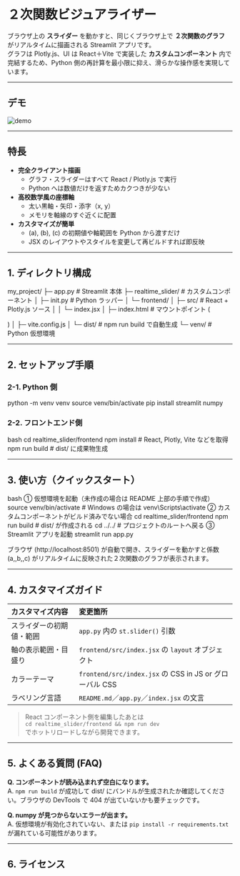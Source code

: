 # ２次関数ビジュアライザー  
ブラウザ上の **スライダー** を動かすと、同じくブラウザ上で **２次関数のグラフ** がリアルタイムに描画される Streamlit アプリです。  
グラフは Plotly.js、UI は React＋Vite で実装した **カスタムコンポーネント** 内で完結するため、Python 側の再計算を最小限に抑え、滑らかな操作感を実現しています。

---

## デモ
![demo](docs/demo.gif) <!-- スクリーンキャストを置く場合 -->

---

## 特長
* **完全クライアント描画**  
  - グラフ・スライダーはすべて React / Plotly.js で実行  
  - Python へは数値だけを返すためカクつきが少ない
* **高校数学風の座標軸**  
  - 太い黒軸・矢印・添字（x, y）  
  - メモリを軸線のすぐ近くに配置
* **カスタマイズが簡単**  
  - \(a\), \(b\), \(c\) の初期値や軸範囲を Python から渡すだけ  
  - JSX のレイアウトやスタイルを変更して再ビルドすれば即反映

---

## 1. ディレクトリ構成


my_project/
├─ app.py # Streamlit 本体
├─ realtime_slider/ # カスタムコンポーネント
│ ├─ init.py # Python ラッパー
│ └─ frontend/
│ ├─ src/ # React + Plotly.js ソース
│ │ └─ index.jsx
│ ├─ index.html # マウントポイント (<div id="root">)
│ ├─ vite.config.js
│ └─ dist/ # npm run build で自動生成
└─ venv/ # Python 仮想環境



---

## 2. セットアップ手順

### 2-1. Python 側

python -m venv venv
source venv/bin/activate
pip install streamlit numpy


### 2-2. フロントエンド側

bash
cd realtime_slider/frontend
npm install # React, Plotly, Vite などを取得
npm run build # dist/ に成果物生成

---

## 3. 使い方（クイックスタート）

bash
① 仮想環境を起動（未作成の場合は README 上部の手順で作成）
source venv/bin/activate # Windows の場合は venv\Scripts\activate
② カスタムコンポーネントがビルド済みでない場合
cd realtime_slider/frontend
npm run build # dist/ が作成される
cd ../../ # プロジェクトのルートへ戻る
③ Streamlit アプリを起動
streamlit run app.py


ブラウザ (http://localhost:8501) が自動で開き、スライダーを動かすと係数 \(a,\,b,\,c\) がリアルタイムに反映された２次関数のグラフが表示されます。

---

## 4. カスタマイズガイド

| カスタマイズ内容 | 変更箇所 |
| :-- | :-- |
| スライダーの初期値・範囲 | `app.py` 内の `st.slider()` 引数 |
| 軸の表示範囲・目盛り | `frontend/src/index.jsx` の `layout` オブジェクト |
| カラーテーマ | `frontend/src/index.jsx` の CSS in JS or グローバル CSS |
| ラベリング言語 | `README.md`／`app.py`／`index.jsx` の文言 |

> React コンポーネント側を編集したあとは  
> `cd realtime_slider/frontend && npm run dev`  
> でホットリロードしながら開発できます。

---

## 5. よくある質問 (FAQ)

**Q. コンポーネントが読み込まれず空白になります。**  
A. `npm run build` が成功して dist/ にバンドルが生成されたか確認してください。ブラウザの DevTools で 404 が出ていないかも要チェックです。

**Q. numpy が見つからないエラーが出ます。**  
A. 仮想環境が有効化されていない、または `pip install -r requirements.txt` が漏れている可能性があります。

---

## 6. ライセンス


